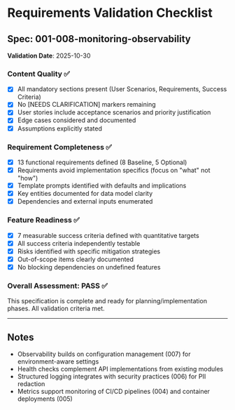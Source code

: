 # Requirements Validation Checklist

## Spec: 001-008-monitoring-observability

**Validation Date**: 2025-10-30

### Content Quality ✅

- [x] All mandatory sections present (User Scenarios, Requirements, Success Criteria)
- [x] No [NEEDS CLARIFICATION] markers remaining
- [x] User stories include acceptance scenarios and priority justification
- [x] Edge cases considered and documented
- [x] Assumptions explicitly stated

### Requirement Completeness ✅

- [x] 13 functional requirements defined (8 Baseline, 5 Optional)
- [x] Requirements avoid implementation specifics (focus on "what" not "how")
- [x] Template prompts identified with defaults and implications
- [x] Key entities documented for data model clarity
- [x] Dependencies and external inputs enumerated

### Feature Readiness ✅

- [x] 7 measurable success criteria defined with quantitative targets
- [x] All success criteria independently testable
- [x] Risks identified with specific mitigation strategies
- [x] Out-of-scope items clearly documented
- [x] No blocking dependencies on undefined features

### Overall Assessment: **PASS** ✅

This specification is complete and ready for planning/implementation phases. All validation criteria met.

---

## Notes

- Observability builds on configuration management (007) for environment-aware settings
- Health checks complement API implementations from existing modules
- Structured logging integrates with security practices (006) for PII redaction
- Metrics support monitoring of CI/CD pipelines (004) and container deployments (005)
